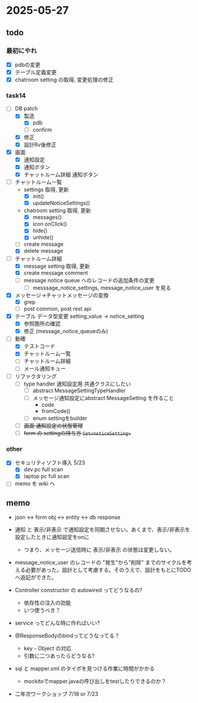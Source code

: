 # 2025-05-27

## todo

### 最初にやれ
- [x] pdbの変更
- [x] テーブル定義変更
- [x] chatroom setting の取得, 変更処理の修正

### task14
- [ ] DB patch
  - [x] 製造
    - [x] pdb
    - [ ] confirm
  - [x] 修正
  - [x] 設計Rv後修正
- [x] 画面
  - [x] 通知設定
  - [x] 通知ボタン
  - [x] チャットルーム詳細 通知ボタン
- [ ] チャットルーム一覧
  - settings 取得, 更新
    - [x] init()
    - [x] updateNoticeSettings()
  - chatroom setting 取得, 更新
    - [x] messages()
    - [x] icon onClick()
    - [x] hide()
    - [x] unhide()
  - [ ] create message 
  - [x] delete message
- [ ] チャットルーム詳細
  - [x] message setting 取得, 更新
  - [x] create message comment
  - [ ] message notice queue へのレコードの追加条件の変更
      - [ ] messsage_notice_settings, message_notice_user を見る
- [x] メッセージ→チャットメッセージの変換
  - [x] grep
  - [ ] post common, post rest api
- [x] テーブル データ型変更 setting_value → notice_setting
  - [x] 参照箇所の確認
  - [x] 修正 (message_notice_queueのみ)
- [ ] 動確
  - [x] テストコード
  - [x] チャットルーム一覧
  - [ ] チャットルーム詳細
  - [ ] メール通知キュー
- [ ] リファクタリング
  - [ ] type handler 通知設定用 共通クラスにしたい
    - [ ] abstract MessageSettingTypeHandler 
    - [ ] メッセージ通知設定にabstract MessageSetting を作ること
      - code
      - fromCode()
    - [ ] enum settingをbuilder
  - [ ] ~~画面 通知設定の状態管理~~
  - [ ] ~~form の settingの持ち方 `Set<noticeSetting>`~~

### other
- [x] セキュリティソフト導入 5/23
  - [x] dev pc full scan
  - [x] laptop pc full scan
- [ ] memo を wiki へ

## memo
- json ↔ form obj ↔ entity ↔ db response
- 通知 と 表示/非表示 で通知設定を同期させない。あくまで、表示/非表示を設定したときに通知設定をonに
  - つまり、メッセージ送信時に 表示/非表示 の状態は変更しない。
- message_notice_user のレコードの "発生"から"削除" までのサイクルを考える必要があった。設計として考慮する。そのうえで、設計をもとにTODOへ追記ができた。

- Controller constructor の autowired ってどうなるの?
  - 依存性の注入の効能
  - いつ使うべき？
- service ってどんな時に作ればいい?
- @ResponseBodyのbindってどうなってる？
  - key - Object の対応
  - 引数に二つあったらどうなる?
- sql と mapper.xml のタイポを見つける作業に時間がかかる
  - mockitoでmapper.javaの呼び出しをtestしたりできるのか？

- 二年次ワークショップ 7/18 or 7/23 